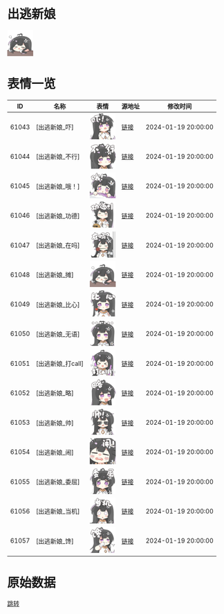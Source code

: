 # 出逃新娘

<img src="./cover.png" height="60" alt="cover" />

# 表情一览

|ID|名称|表情|源地址|修改时间|
|----|----|----|----|----|
|61043|[出逃新娘_吓]|<img src="./pic/061043_%5B出逃新娘_吓%5D.png" height="60" alt="吓"/>|[链接](https://i0.hdslb.com/bfs/garb/ca7d377ad14e631697f0b57215394cd210e229f4.png)|2024-01-19 20:00:00|
|61044|[出逃新娘_不行]|<img src="./pic/061044_%5B出逃新娘_不行%5D.png" height="60" alt="不行"/>|[链接](https://i0.hdslb.com/bfs/garb/58cb83162bbe11b3acbff89aa5fd9b8cea88a4b9.png)|2024-01-19 20:00:00|
|61045|[出逃新娘_哦！]|<img src="./pic/061045_%5B出逃新娘_哦！%5D.png" height="60" alt="哦！"/>|[链接](https://i0.hdslb.com/bfs/garb/1cf9c3a2ac13994c7a4fb7f3aa2faa33a30b4e82.png)|2024-01-19 20:00:00|
|61046|[出逃新娘_功德]|<img src="./pic/061046_%5B出逃新娘_功德%5D.png" height="60" alt="功德"/>|[链接](https://i0.hdslb.com/bfs/garb/4df73f685cbee0c65e53393c513dfadbc4c1977e.png)|2024-01-19 20:00:00|
|61047|[出逃新娘_在吗]|<img src="./pic/061047_%5B出逃新娘_在吗%5D.png" height="60" alt="在吗"/>|[链接](https://i0.hdslb.com/bfs/garb/d09eca757a7b607dfd3ad3ab9945e488589c9193.png)|2024-01-19 20:00:00|
|61048|[出逃新娘_摊]|<img src="./pic/061048_%5B出逃新娘_摊%5D.png" height="60" alt="摊"/>|[链接](https://i0.hdslb.com/bfs/garb/c9e79bbf9d2796ed7656ddbd56722fb0881b1d4e.png)|2024-01-19 20:00:00|
|61049|[出逃新娘_比心]|<img src="./pic/061049_%5B出逃新娘_比心%5D.png" height="60" alt="比心"/>|[链接](https://i0.hdslb.com/bfs/garb/4309551ea2e5a3a91e09e112a5a9e49fca7050f3.png)|2024-01-19 20:00:00|
|61050|[出逃新娘_无语]|<img src="./pic/061050_%5B出逃新娘_无语%5D.png" height="60" alt="无语"/>|[链接](https://i0.hdslb.com/bfs/garb/683b5a8d29f4eac7e3bdf39d3139dbfd2661a070.png)|2024-01-19 20:00:00|
|61051|[出逃新娘_打call]|<img src="./pic/061051_%5B出逃新娘_打call%5D.png" height="60" alt="打call"/>|[链接](https://i0.hdslb.com/bfs/garb/729929b43cd9553039bc3fe6518747971d04609b.png)|2024-01-19 20:00:00|
|61052|[出逃新娘_略]|<img src="./pic/061052_%5B出逃新娘_略%5D.png" height="60" alt="略"/>|[链接](https://i0.hdslb.com/bfs/garb/12f5b440c2f58cbccb2896581bbaf365c6c88a46.png)|2024-01-19 20:00:00|
|61053|[出逃新娘_帅]|<img src="./pic/061053_%5B出逃新娘_帅%5D.png" height="60" alt="帅"/>|[链接](https://i0.hdslb.com/bfs/garb/5f8441cae569bad022ac5e792301ca39d4b3cb42.png)|2024-01-19 20:00:00|
|61054|[出逃新娘_闹]|<img src="./pic/061054_%5B出逃新娘_闹%5D.png" height="60" alt="闹"/>|[链接](https://i0.hdslb.com/bfs/garb/5b0a1dc36d32e59d920804a96445581dc830593e.png)|2024-01-19 20:00:00|
|61055|[出逃新娘_委屈]|<img src="./pic/061055_%5B出逃新娘_委屈%5D.png" height="60" alt="委屈"/>|[链接](https://i0.hdslb.com/bfs/garb/17bc9b52a8f5dfba60c176c8e1a3636ac34073cb.png)|2024-01-19 20:00:00|
|61056|[出逃新娘_当机]|<img src="./pic/061056_%5B出逃新娘_当机%5D.png" height="60" alt="当机"/>|[链接](https://i0.hdslb.com/bfs/garb/f76836c44229564767009e64a2352c6c4ef67b66.png)|2024-01-19 20:00:00|
|61057|[出逃新娘_馋]|<img src="./pic/061057_%5B出逃新娘_馋%5D.png" height="60" alt="馋"/>|[链接](https://i0.hdslb.com/bfs/garb/c827d18ca8d43eb61a185037592fe29f4f97e425.png)|2024-01-19 20:00:00|

# 原始数据

[跳转](./raw.json)

